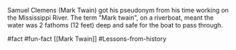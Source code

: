 Samuel Clemens (Mark Twain) got his pseudonym from his time working on the Mississippi River. The term "Mark twain", on a riverboat, meant the water was 2 fathoms (12 feet) deep and safe for the boat to pass through.

#fact #fun-fact
[[Mark Twain]]
#Lessons-from-history 